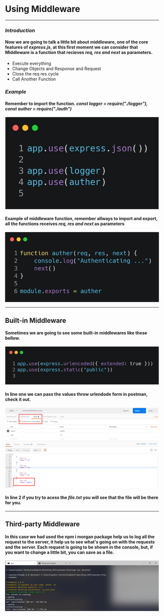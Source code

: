 # Using Middleware
-----
### *Introduction*

#### Now we are going to talk a little bit about middleware, one of the core features of *express.js*, at this first moment we can consider that Middleware is a function that recieves *req, res and next* as parameters.

* Execute everything
* Change Objects and Response and Request
* Close the req res cycle
* Call Another Function

### *Example*
#### Remember to import the function. *const logger = require("./logger"), const auther = require("./auth")*
![ExampleUsingMiddleware](index-2d2ebbe1e1.png)

#### Example of middleware function, remember allways to import and export, all the functions receives *req, res and next* as parameters

![FunctionMiddleware](auth-3646ff56f1.png)

-----

## Built-in Middleware

#### Sometimes we are going to see some built-in middlewares like these bellow.

![BuiltinMiddleware](index-1b4aacb4ac.png)

#### In line one we can pass the values throw urlendode form in postman, check it out.

![UrlEncoded](urlencoded.png)

#### In line 2 if you try to acess the *file.txt* you will see that the file will be there for you.

-----

## Third-party Middleware

#### In this case we had used the npm i morgan package help us to log all the request to the server, it help us to see what's going on with the requests and the server. Each request is going to be shown in the console, but, if you want to change a little bit, you can save as a file.

![Morgan](morgan.png)